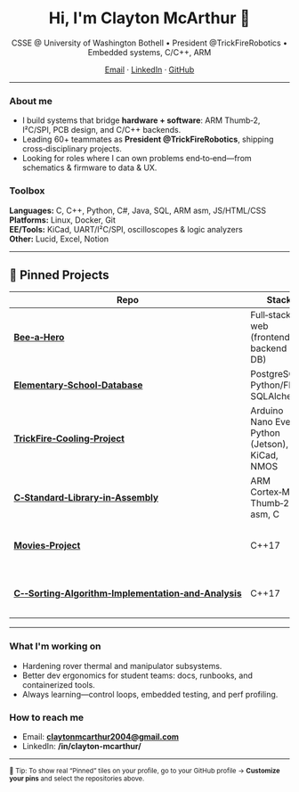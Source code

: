 <h1 align="center">Hi, I'm Clayton McArthur 👋</h1>
<p align="center">
  CSSE @ University of Washington Bothell • President @TrickFireRobotics • Embedded systems, C/C++, ARM
</p>

<p align="center">
  <a href="mailto:claytonmcarthur2004@gmail.com">Email</a> ·
  <a href="https://www.linkedin.com/in/clayton-mcarthur/">LinkedIn</a> ·
  <a href="https://github.com/ClaytonMcArthur">GitHub</a>
</p>

---

### About me
- I build systems that bridge **hardware + software**: ARM Thumb‑2, I²C/SPI, PCB design, and C/C++ backends.
- Leading 60+ teammates as **President @TrickFireRobotics**, shipping cross‑disciplinary projects.
- Looking for roles where I can own problems end‑to‑end—from schematics & firmware to data & UX.

### Toolbox
**Languages:** C, C++, Python, C#, Java, SQL, ARM asm, JS/HTML/CSS  
**Platforms:** Linux, Docker, Git  
**EE/Tools:** KiCad, UART/I²C/SPI, oscilloscopes & logic analyzers  
**Other:** Lucid, Excel, Notion

---

## 📌 Pinned Projects

| Repo | Stack | What it does |
|---|---|---|
| **[Bee‑a‑Hero](https://github.com/ClaytonMcArthur/Bee-a-Hero)** | Full‑stack web (frontend + backend + DB) | Team web app that gamifies service tasks with user auth, profiles, and leaderboard‑style progress. |
| **[Elementary‑School‑Database](https://github.com/ClaytonMcArthur/Elementary-School-Database)** | PostgreSQL, Python/Flask, SQLAlchemy | Relational schema + CRUD APIs and queries for students, classes, teachers, and attendance/reporting. |
| **[TrickFire‑Cooling‑Project](https://github.com/ClaytonMcArthur/TrickFire-Cooling-Project)** | Arduino Nano Every, Python (Jetson), KiCad, NMOS | Multi‑fan PWM controller with I²C host control, custom PCB, and closed‑loop temperature logic. |
| **[C‑Standard‑Library‑in‑Assembly](https://github.com/ClaytonMcArthur/C-Standard-Library-in-Assembly)** | ARM Cortex‑M4, Thumb‑2 asm, C | Bare‑metal buddy allocator + SVC syscalls (`malloc/free`, `signal/alarm`, string ops) driven by SysTick. |
| **[Movies‑Project](https://github.com/ClaytonMcArthur/Movies-Project)** | C++17 | Command‑driven movie rental system with OOP design, genre‑specific sorting, and robust error handling. |
| **[C‑‑Sorting‑Algorithm‑Implementation‑and‑Analysis](https://github.com/ClaytonMcArthur/C--Sorting-Algorithm-Implementation-and-Analysis)** | C++17 | Benchmarks Bubble/Insertion/Merge/Quick/Shell; timing harness, range‑limited BubbleSort, averaged runs. |

---

### What I'm working on
- Hardening rover thermal and manipulator subsystems.  
- Better dev ergonomics for student teams: docs, runbooks, and containerized tools.  
- Always learning—control loops, embedded testing, and perf profiling.

### How to reach me
- Email: **claytonmcarthur2004@gmail.com**  
- LinkedIn: **/in/clayton-mcarthur/**

---

<sub>📌 Tip: To show real “Pinned” tiles on your profile, go to your GitHub profile → <b>Customize your pins</b> and select the repositories above.</sub>
